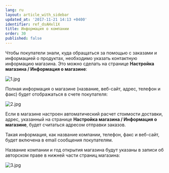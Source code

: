```yaml
---
lang: ru
layout: article_with_sidebar
updated_at: '2017-11-21 14:13 +0400'
identifier: ref_dsAHxl1X
title: Информация о компании
order: 30
published: false
---
```

Чтобы покупатели знали, куда обращаться за помощью с заказами и информацией о продуктах, необходимо указать контактную информацию магазина. Это можно сделать на странице **Настройка магазина /  Информация о магазине**:

![1.jpg]({{site.baseurl}}/attachments/ref_dsAHxl1X/1.jpg)

Полная информация о магазине (название, веб-сайт, адрес, телефон и факс) будет отображаться в счете покупателя:  

![2.jpg]({{site.baseurl}}/attachments/ref_dsAHxl1X/2.jpg)

Если в магазине настроен автоматический расчет стоимости доставки, адрес, указанный на странице **Настройка магазина / Информация о магазине**, будет считаться адресом отправки заказов. 

Такая информация, как название компании, телефон, факс и веб-сайт, будет включена в email сообщения покупателям.

Название компании и год открытия магазина будут указаны в записи об авторском праве в нижней части страниц магазина:

![3.jpg]({{site.baseurl}}/attachments/ref_dsAHxl1X/3.jpg)


